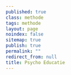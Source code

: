 ```yaml
---
published: true
class: methode
tags: methode
layout: page
noindex: false
sitemap: true
publish: true
permalink: ""
redirect_from: null
title: Psycho Educatie
---
```



